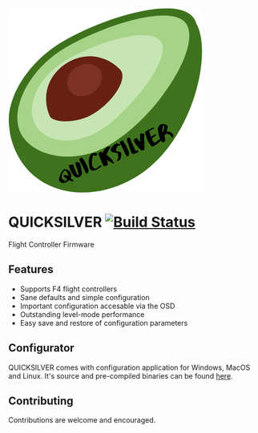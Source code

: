 ![QUICKSILVER](https://raw.githubusercontent.com/BossHobby/QUICKSILVER/master/misc/logo.png)

# QUICKSILVER [![Build Status](https://ci.bkleiner.codes/api/badges/BossHobby/QUICKSILVER/status.svg)](https://ci.bkleiner.codes/BossHobby/QUICKSILVER)
Flight Controller Firmware

## Features

* Supports F4 flight controllers
* Sane defaults and simple configuration
* Important configuration accesable via the OSD
* Outstanding level-mode performance
* Easy save and restore of configuration parameters

## Configurator

QUICKSILVER comes with configuration application for Windows, MacOS and Linux.
It's source and pre-compiled binaries can be found [here](https://github.com/BossHobby/Configurator).

## Contributing

Contributions are welcome and encouraged.